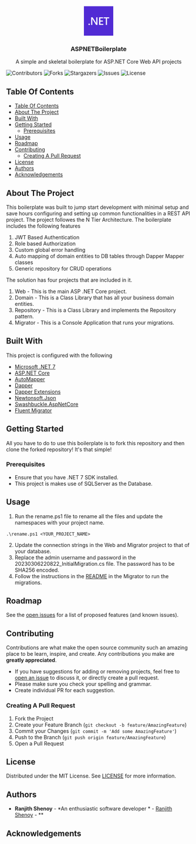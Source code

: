 <br/>
<p align="center">
  <a href="https://github.com/shenoyranjith/ASPNetBoilerplate">
    <img src="images/Microsoft_.NET_logo.png" alt="Logo" width="80" height="80">
  </a>

  <h3 align="center">ASPNETBoilerplate</h3>
  <p align="center">
    A simple and skeletal boilerplate for ASP.NET Core Web API projects
    <br/>
  </p>
</p>

![Contributors](https://img.shields.io/github/contributors/shenoyranjith/ASPNetBoilerplate?color=dark-green) ![Forks](https://img.shields.io/github/forks/shenoyranjith/ASPNetBoilerplate?style=social) ![Stargazers](https://img.shields.io/github/stars/shenoyranjith/ASPNetBoilerplate?style=social) ![Issues](https://img.shields.io/github/issues/shenoyranjith/ASPNetBoilerplate) ![License](https://img.shields.io/github/license/shenoyranjith/ASPNetBoilerplate) 

## Table Of Contents

- [Table Of Contents](#table-of-contents)
- [About The Project](#about-the-project)
- [Built With](#built-with)
- [Getting Started](#getting-started)
  - [Prerequisites](#prerequisites)
- [Usage](#usage)
- [Roadmap](#roadmap)
- [Contributing](#contributing)
  - [Creating A Pull Request](#creating-a-pull-request)
- [License](#license)
- [Authors](#authors)
- [Acknowledgements](#acknowledgements)

## About The Project

This boilerplate was built to jump start development with minimal setup and save hours configuring and setting up common functionalities in a REST API project. The project followes the N Tier Architecture.
The boilerplate includes the following features
1. JWT Based Authentication
2. Role based Authorization
3. Custom global error handling
4. Auto mapping of domain entities to DB tables through Dapper Mapper classes
5. Generic repository for CRUD operations
 
The solution has four projects that are included in it.
1. Web - This is the main ASP .NET Core project.
2. Domain - This is a Class Library that has all your business domain entities.
3. Repository - This is a Class Library and implements the Repository pattern.
4. Migrator - This is a Console Application that runs your migrations.

## Built With

This project is configured with the following

* [Microsoft .NET 7](https://dotnet.microsoft.com/en-us/)
* [ASP.NET Core](https://learn.microsoft.com/en-us/aspnet/core/?view=aspnetcore-7.0)
* [AutoMapper](https://automapper.org/)
* [Dapper](https://github.com/DapperLib/Dapper)
* [Dapper Extensions](https://github.com/tmsmith/Dapper-Extensions)
* [Newtonsoft.Json](https://www.newtonsoft.com/json)
* [Swashbuckle.AspNetCore](https://learn.microsoft.com/en-us/aspnet/core/tutorials/getting-started-with-swashbuckle?view=aspnetcore-7.0&tabs=visual-studio)
* [Fluent Migrator](https://fluentmigrator.github.io/)

## Getting Started

All you have to do to use this boilerplate is to fork this repository and then clone the forked repository! It's that simple!

### Prerequisites

- Ensure that you have .NET 7 SDK installed.
- This project is makes use of SQLServer as the Database.

## Usage

1. Run the rename.ps1 file to rename all the files and update the namespaces with your project name.
```
.\rename.ps1 <YOUR_PROJECT_NAME>
```
2. Update the connection strings in the Web and Migrator project to that of your database.
3. Replace the admin username and password in the 20230306220822_InitialMigration.cs file. The password has to be SHA256 encoded.
4. Follow the instructions in the [README](https://github.com/shenoyranjith/ASPNetBoilerplate/blob/master/src/ASPNetBoilerplate.Migrator/README.md) in the Migrator to run the migrations.

## Roadmap

See the [open issues](https://github.com/shenoyranjith/ASPNetBoilerplate/issues) for a list of proposed features (and known issues).

## Contributing

Contributions are what make the open source community such an amazing place to be learn, inspire, and create. Any contributions you make are **greatly appreciated**.
* If you have suggestions for adding or removing projects, feel free to [open an issue](https://github.com/shenoyranjith/ASPNetBoilerplate/issues/new) to discuss it, or directly create a pull request.
* Please make sure you check your spelling and grammar.
* Create individual PR for each suggestion.

### Creating A Pull Request

1. Fork the Project
2. Create your Feature Branch (`git checkout -b feature/AmazingFeature`)
3. Commit your Changes (`git commit -m 'Add some AmazingFeature'`)
4. Push to the Branch (`git push origin feature/AmazingFeature`)
5. Open a Pull Request

## License

Distributed under the MIT License. See [LICENSE](https://github.com/shenoyranjith/ASPNetBoilerplate/blob/main/LICENSE.md) for more information.

## Authors

* **Ranjith Shenoy** - *An enthusiastic software developer * - [Ranjith Shenoy](https://github.com/shenoyranjith) - **

## Acknowledgements
